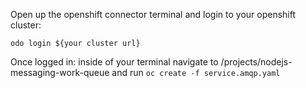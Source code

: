 Open up the openshift connector terminal and login to your openshift cluster:

`odo login ${your cluster url}`

Once logged in:
inside of your terminal navigate to /projects/nodejs-messaging-work-queue and run `oc create -f service.amqp.yaml`
